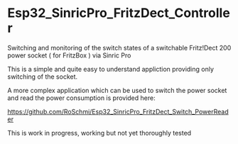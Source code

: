 # Esp32_SinricPro_FritzDect_Controller

Switching and monitoring of the switch states of a switchable Fritz!Dect 200 power socket ( for FritzBox ) via Sinric Pro

This is a simple and quite easy to understand appliction providing only switching of the socket.

 A more complex application which can be used to switch the power socket and read the power consumption is provided here:
 
 https://github.com/RoSchmi/Esp32_SinricPro_FritzDect_Switch_PowerReader


This is work in progress, working but not yet thoroughly tested 


